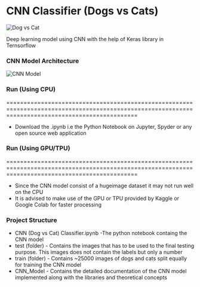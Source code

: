 # CNN Classifier (Dogs vs Cats)


![Dog vs Cat](https://i.ibb.co/qJNnzwY/rsz-1dog-vs-cat.jpg)



Deep learning model using CNN with the help of Keras library in Ternsorflow



### CNN Model Architecture
 
![CNN Model](https://i.ibb.co/BfZPvbp/cnn-classifier.jpg)


### Run (Using CPU)
==================================================================================================================================================
- Download the .ipynb i.e the Python Notebook on Jupyter, Spyder or any open source web application

### Run (Using GPU/TPU)
==================================================================================================================================================
- Since the CNN model consist of a hugeimage dataset it may not run well on the CPU
- It is advised to make use of the GPU or TPU provided by Kaggle or Google Colab for faster processing

### Project Structure
- CNN (Dog vs Cat) Classifier.ipynb -The python notebook containg the CNN model 
- test (folder)  - Contains the images that has to be used to the final testing purpose. This images does not contain the labels but only a number 
- train (folder) - Contains ~25000 images of dogs and cats split equally for training the CNN model
- CNN_Model - Contains the detailed documentation of the CNN model implemented along with the libraries and theoretical concepts
